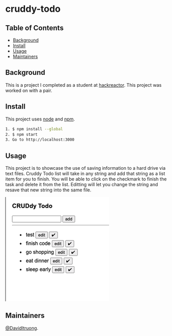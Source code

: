 # cruddy-todo

## Table of Contents

- [Background](#background)
- [Install](#install)
- [Usage](#usage)
- [Maintainers](#maintainers)

## Background

This is a project I completed as a student at [hackreactor](http://hackreactor.com). This project was worked on with a pair.

## Install

This project uses [node](http://nodejs.org) and [npm](https://npmjs.com).

```sh
1. $ npm install --global
2. $ npm start
3. Go to http://localhost:3000
```

## Usage

This project is to showcase the use of saving information to a hard drive via text files. Cruddy Todo list will take in any string and add that string as a list item for you to finish. You will be able to click on the checkmark to finish the task and delete it from the list. Editting will let you change the string and resave that new string into the same file.

![alt text](https://github.com/davidltruong/cruddy-todo/blob/master/screenshot.png?raw=true)

## Maintainers

[@Davidltruong](https://github.com/davidltruong).